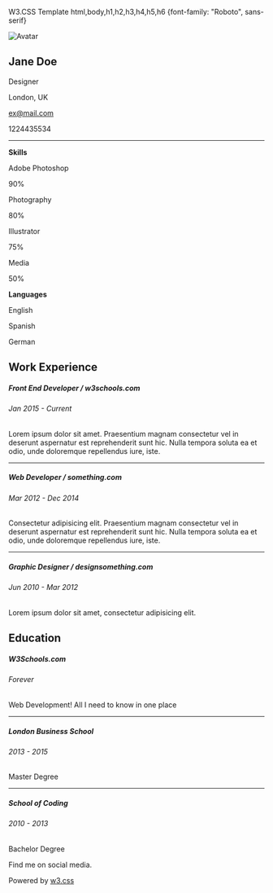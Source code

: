 W3.CSS Template      html,body,h1,h2,h3,h4,h5,h6 {font-family: "Roboto", sans-serif}

![Avatar](/w3images/avatar_hat.jpg)

Jane Doe
--------

Designer

London, UK

ex@mail.com

1224435534

* * *

**Skills**

Adobe Photoshop

90%

Photography

80%

Illustrator

75%

Media

50%

  

**Languages**

English

Spanish

German

  

  

Work Experience
---------------

##### **Front End Developer / w3schools.com**

###### Jan 2015 - Current

Lorem ipsum dolor sit amet. Praesentium magnam consectetur vel in deserunt aspernatur est reprehenderit sunt hic. Nulla tempora soluta ea et odio, unde doloremque repellendus iure, iste.

* * *

##### **Web Developer / something.com**

###### Mar 2012 - Dec 2014

Consectetur adipisicing elit. Praesentium magnam consectetur vel in deserunt aspernatur est reprehenderit sunt hic. Nulla tempora soluta ea et odio, unde doloremque repellendus iure, iste.

* * *

##### **Graphic Designer / designsomething.com**

###### Jun 2010 - Mar 2012

Lorem ipsum dolor sit amet, consectetur adipisicing elit.

  

Education
---------

##### **W3Schools.com**

###### Forever

Web Development! All I need to know in one place

* * *

##### **London Business School**

###### 2013 - 2015

Master Degree

* * *

##### **School of Coding**

###### 2010 - 2013

Bachelor Degree

  

Find me on social media.

Powered by [w3.css](https://www.w3schools.com/w3css/default.asp)